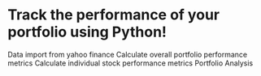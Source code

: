 # Track the performance of your portfolio using Python!

Data import from yahoo finance
Calculate overall portfolio performance metrics
Calculate individual stock performance metrics
Portfolio Analysis
